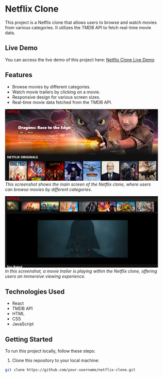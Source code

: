 # Netflix Clone

This project is a Netflix clone that allows users to browse and watch movies from various categories. It utilizes the TMDB API to fetch real-time movie data.

## Live Demo

You can access the live demo of this project here: [Netflix Clone Live Demo](https://ashwin-netflix.netlify.app/)

## Features

- Browse movies by different categories.
- Watch movie trailers by clicking on a movie.
- Responsive design for various screen sizes.
- Real-time movie data fetched from the TMDB API.

![Screenshot 1](/src/images/demo1.png)
*This screenshot shows the main screen of the Netflix clone, where users can browse movies by different categories.*

![Screenshot 2](/src/images/demo2.png)
*In this screenshot, a movie trailer is playing within the Netflix clone, offering users an immersive viewing experience.*


## Technologies Used

- React
- TMDB API
- HTML
- CSS
- JavaScript

## Getting Started

To run this project locally, follow these steps:

1. Clone this repository to your local machine:

```bash
git clone https://github.com/your-username/netflix-clone.git
